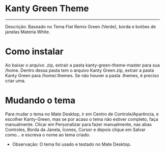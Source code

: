 # Kanty Green Theme
_____
Descrição: Baseado no Tema Flat Remix Green (Verde), borda e botões de janelas Materia White.
# Como instalar
Ao baixar o arquivo .zip, extrair a pasta kanty-green-theme-master para sua /home.
Dentro dessa pasta tem o arquivo Kanty Green.zip, extrair a pasta Kanty Green para /home/.themes.
Se não houver a pasta .themes, é preciso criar uma.
# Mudando o tema
Para mudar o tema no Mate Desktop, ir em Centro de Controle/Aparência, e escolher Kanty-Green, mas se por acaso o tema não estiver completo, faça manualmente. Clicar em Personalizar para fazer manualmente, nas abas Controles, Borda da Janela, Ícones, Cursor e depois clique em Salvar como... e escreva o nome ao tema criado.

* Observação: O tema foi usado e testado no Mate Desktop.
